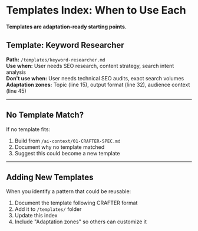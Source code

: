 # Templates Index: When to Use Each

**Templates are adaptation-ready starting points.**

## Template: Keyword Researcher
**Path:** `/templates/keyword-researcher.md`  
**Use when:** User needs SEO research, content strategy, search intent analysis  
**Don't use when:** User needs technical SEO audits, exact search volumes  
**Adaptation zones:** Topic (line 15), output format (line 32), audience context (line 45)

---

## No Template Match?

If no template fits:
1. Build from `/ai-context/01-CRAFTER-SPEC.md`
2. Document why no template matched
3. Suggest this could become a new template

---

## Adding New Templates

When you identify a pattern that could be reusable:
1. Document the template following CRAFTER format
2. Add it to `/templates/` folder
3. Update this index
4. Include "Adaptation zones" so others can customize it
